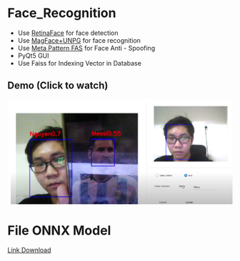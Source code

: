 # Face_Recognition
* Use [RetinaFace](https://github.com/biubug6/Pytorch_Retinaface) for face detection
* Use [MagFace+UNPG](https://github.com/jung-jun-uk/unpg) for face recognition
* Use [Meta Pattern FAS](https://github.com/RizhaoCai/MetaPattern_FAS) for Face Anti - Spoofing
* PyQt5 GUI
* Use Faiss for Indexing Vector in Database
## Demo (Click to watch)
[![Demo Video](images/image.png)](https://www.youtube.com/watch?v=1JNHOGNp0kU)

# File ONNX Model
[Link Download](https://drive.google.com/drive/folders/1pd3QNagID5KeHwOLr3C_LUB1Sc2CNsln?usp=sharing)

